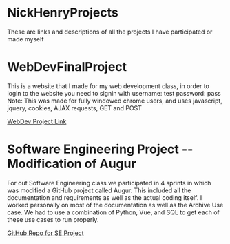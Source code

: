 # NickHenryProjects
These are links and descriptions of all the projects I have participated or made myself

# WebDevFinalProject
This is a website that I made for my web development class, in order to login to the website you need
to signin with username: test password: pass
Note: This was made for fully windowed chrome users, and uses javascript, jquery, cookies, AJAX requests, GET and POST

[WebDev Project Link](http://ec2-18-220-102-70.us-east-2.compute.amazonaws.com/)

# Software Engineering Project -- Modification of Augur
For out Software Engineering class we participated in 4 sprints in which was modified a GitHub project called Augur.
This included all the documentation and requirements as well as the actual coding itself. I worked personally on most of 
the documentation as well as the Archive Use case. We had to use a combination of Python, Vue, and SQL to get each of these
use cases to run properly.

[GitHub Repo for SE Project](https://github.com/mmhxv3/4320Group18)

